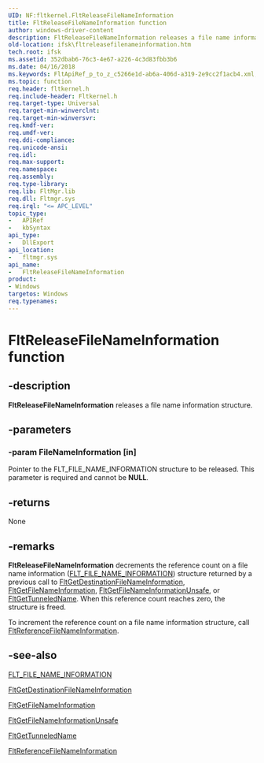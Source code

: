 ```yaml
---
UID: NF:fltkernel.FltReleaseFileNameInformation
title: FltReleaseFileNameInformation function
author: windows-driver-content
description: FltReleaseFileNameInformation releases a file name information structure.
old-location: ifsk\fltreleasefilenameinformation.htm
tech.root: ifsk
ms.assetid: 352dbab6-76c3-4e67-a226-4c3d83fbb3b6
ms.date: 04/16/2018
ms.keywords: FltApiRef_p_to_z_c5266e1d-ab6a-406d-a319-2e9cc2f1acb4.xml, FltReleaseFileNameInformation, FltReleaseFileNameInformation function [Installable File System Drivers], fltkernel/FltReleaseFileNameInformation, ifsk.fltreleasefilenameinformation
ms.topic: function
req.header: fltkernel.h
req.include-header: Fltkernel.h
req.target-type: Universal
req.target-min-winverclnt: 
req.target-min-winversvr: 
req.kmdf-ver: 
req.umdf-ver: 
req.ddi-compliance: 
req.unicode-ansi: 
req.idl: 
req.max-support: 
req.namespace: 
req.assembly: 
req.type-library: 
req.lib: FltMgr.lib
req.dll: Fltmgr.sys
req.irql: "<= APC_LEVEL"
topic_type:
-	APIRef
-	kbSyntax
api_type:
-	DllExport
api_location:
-	fltmgr.sys
api_name:
-	FltReleaseFileNameInformation
product:
- Windows
targetos: Windows
req.typenames: 
---
```


# FltReleaseFileNameInformation function


## -description


<b>FltReleaseFileNameInformation</b> releases a file name information structure. 


## -parameters




### -param FileNameInformation [in]

Pointer to the FLT_FILE_NAME_INFORMATION structure to be released. This parameter is required and cannot be <b>NULL</b>. 


## -returns



None 




## -remarks



<b>FltReleaseFileNameInformation</b> decrements the reference count on a file name information (<a href="https://msdn.microsoft.com/library/windows/hardware/ff544633">FLT_FILE_NAME_INFORMATION</a>) structure returned by a previous call to <a href="https://msdn.microsoft.com/library/windows/hardware/ff543003">FltGetDestinationFileNameInformation</a>, <a href="https://msdn.microsoft.com/library/windows/hardware/ff543032">FltGetFileNameInformation</a>, <a href="https://msdn.microsoft.com/library/windows/hardware/ff543035">FltGetFileNameInformationUnsafe</a>, or <a href="https://msdn.microsoft.com/library/windows/hardware/ff543177">FltGetTunneledName</a>. When this reference count reaches zero, the structure is freed. 

To increment the reference count on a file name information structure, call <a href="https://msdn.microsoft.com/library/windows/hardware/ff544301">FltReferenceFileNameInformation</a>. 




## -see-also




<a href="https://msdn.microsoft.com/library/windows/hardware/ff544633">FLT_FILE_NAME_INFORMATION</a>



<a href="https://msdn.microsoft.com/library/windows/hardware/ff543003">FltGetDestinationFileNameInformation</a>



<a href="https://msdn.microsoft.com/library/windows/hardware/ff543032">FltGetFileNameInformation</a>



<a href="https://msdn.microsoft.com/library/windows/hardware/ff543035">FltGetFileNameInformationUnsafe</a>



<a href="https://msdn.microsoft.com/library/windows/hardware/ff543177">FltGetTunneledName</a>



<a href="https://msdn.microsoft.com/library/windows/hardware/ff544301">FltReferenceFileNameInformation</a>
 

 

